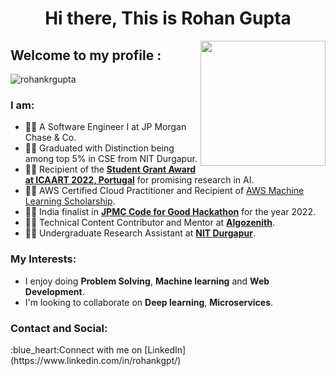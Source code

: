 <!---
rohankrgupta/rohankrgupta is a ✨ special ✨ repository because its `README.md` (this file) appears on your GitHub profile.
You can click the Preview link to take a look at your changes.
--->
<h1 align="center">Hi there, This is Rohan Gupta </h1>

<img align='right' src='https://user-images.githubusercontent.com/5713670/87202985-820dcb80-c2b6-11ea-9f56-7ec461c497c3.gif' width='200"'>

## Welcome to my profile :
<p align="left"> <img src="https://komarev.com/ghpvc/?username=rohankrgupta&label=Profile%20Views" This Month alt="rohankrgupta" /> </p>

<h3 align="left">I am:</h3>

* ✍🏻 A Software Engineer I at JP Morgan Chase & Co.<br/>
* ✍🏻 Graduated with Distinction being among top 5% in CSE from NIT Durgapur.<br/>
* ✍🏻 Recipient of the __[Student Grant Award at ICAART 2022, Portugal](https://icaart.scitevents.org/)__ for promising research in AI.<br/>
* ✍🏻 AWS Certified Cloud Practitioner  and Recipient of [AWS Machine Learning Scholarship](https://www.udacity.com/scholarships/aws-machine-learning-scholarship-program).<br/>
* ✍🏻 India finalist in  __[JPMC Code for Good Hackathon](https://careers.jpmorgan.com/us/en/students/programs/code-for-good)__  for the year 2022.<br/>
* ✍🏻 Technical Content Contributor and Mentor at __[Algozenith](https://maang.in/)__.<br/>
* ✍🏻 Undergraduate Research Assistant at __[NIT Durgapur](https://nitdgp.ac.in/)__.<br/>
<!-- * ✍🏻 Fest Coordinator at __Aarohan__, the second largest technical fest of Eastern India.<br/> -->


<h3 align="left">My Interests: </h3> 

* I enjoy doing __Problem Solving__, __Machine learning__ and __Web Development__. <br/>
* I'm looking to collaborate on __Deep learning__, __Microservices__.<br/>



 <h3 align="left">Contact and Social:</h3>
 :blue_heart:Connect with me on [LinkedIn](https://www.linkedin.com/in/rohankgpt/)<br/>
